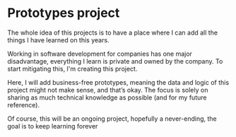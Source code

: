 # Prototypes project

The whole idea of this projects is to have a place where I can add all the  things I have learned on this years.

Working in software development for companies has one major disadvantage, everything I learn is private 
and owned by the company. To start mitigating this, I'm creating this project.

Here, I will add business-free prototypes, meaning the data and logic of this project might not make sense, and 
that’s okay. The focus is solely on sharing as much technical knowledge as possible (and for my future reference).

Of course, this will be an ongoing project, hopefully a never-ending, the goal is to keep learning forever  

